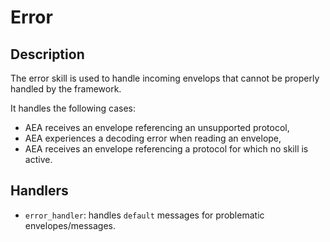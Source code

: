 # Error

## Description

The error skill is used to handle incoming envelops that cannot be properly handled by the framework.

It handles the following cases:

- AEA receives an envelope referencing an unsupported protocol,
- AEA experiences a decoding error when reading an envelope,
- AEA receives an envelope referencing a protocol for which no skill is active.

## Handlers

- `error_handler`: handles `default` messages for problematic envelopes/messages.
